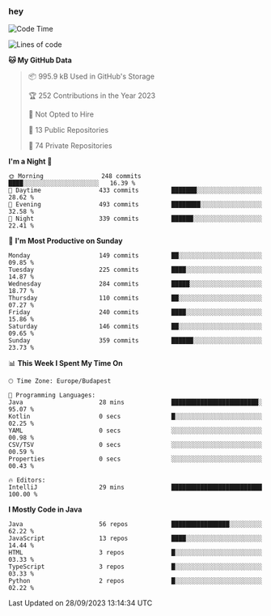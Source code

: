 ### hey

<!--START_SECTION:waka-->
![Code Time](http://img.shields.io/badge/Code%20Time-970%20hrs%2036%20mins-blue)

![Lines of code](https://img.shields.io/badge/From%20Hello%20World%20I%27ve%20Written-1.1%20million%20lines%20of%20code-blue)

**🐱 My GitHub Data** 

> 📦 995.9 kB Used in GitHub's Storage 
 > 
> 🏆 252 Contributions in the Year 2023
 > 
> 🚫 Not Opted to Hire
 > 
> 📜 13 Public Repositories 
 > 
> 🔑 74 Private Repositories 
 > 
**I'm a Night 🦉** 

```text
🌞 Morning                248 commits         ████░░░░░░░░░░░░░░░░░░░░░   16.39 % 
🌆 Daytime                433 commits         ███████░░░░░░░░░░░░░░░░░░   28.62 % 
🌃 Evening                493 commits         ████████░░░░░░░░░░░░░░░░░   32.58 % 
🌙 Night                  339 commits         ██████░░░░░░░░░░░░░░░░░░░   22.41 % 
```
📅 **I'm Most Productive on Sunday** 

```text
Monday                   149 commits         ██░░░░░░░░░░░░░░░░░░░░░░░   09.85 % 
Tuesday                  225 commits         ████░░░░░░░░░░░░░░░░░░░░░   14.87 % 
Wednesday                284 commits         █████░░░░░░░░░░░░░░░░░░░░   18.77 % 
Thursday                 110 commits         ██░░░░░░░░░░░░░░░░░░░░░░░   07.27 % 
Friday                   240 commits         ████░░░░░░░░░░░░░░░░░░░░░   15.86 % 
Saturday                 146 commits         ██░░░░░░░░░░░░░░░░░░░░░░░   09.65 % 
Sunday                   359 commits         ██████░░░░░░░░░░░░░░░░░░░   23.73 % 
```


📊 **This Week I Spent My Time On** 

```text
🕑︎ Time Zone: Europe/Budapest

💬 Programming Languages: 
Java                     28 mins             ████████████████████████░   95.07 % 
Kotlin                   0 secs              █░░░░░░░░░░░░░░░░░░░░░░░░   02.25 % 
YAML                     0 secs              ░░░░░░░░░░░░░░░░░░░░░░░░░   00.98 % 
CSV/TSV                  0 secs              ░░░░░░░░░░░░░░░░░░░░░░░░░   00.59 % 
Properties               0 secs              ░░░░░░░░░░░░░░░░░░░░░░░░░   00.43 % 

🔥 Editors: 
IntelliJ                 29 mins             █████████████████████████   100.00 % 
```

**I Mostly Code in Java** 

```text
Java                     56 repos            ████████████████░░░░░░░░░   62.22 % 
JavaScript               13 repos            ████░░░░░░░░░░░░░░░░░░░░░   14.44 % 
HTML                     3 repos             █░░░░░░░░░░░░░░░░░░░░░░░░   03.33 % 
TypeScript               3 repos             █░░░░░░░░░░░░░░░░░░░░░░░░   03.33 % 
Python                   2 repos             █░░░░░░░░░░░░░░░░░░░░░░░░   02.22 % 
```




 Last Updated on 28/09/2023 13:14:34 UTC
<!--END_SECTION:waka-->
